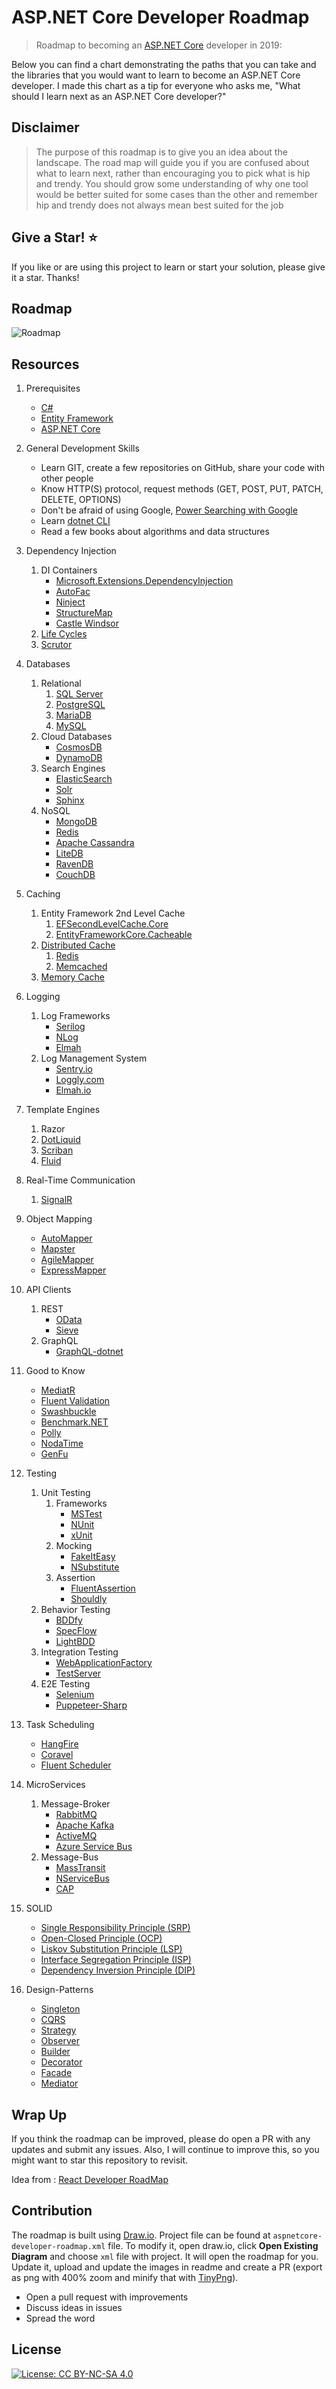 
# ASP.NET Core Developer Roadmap

> Roadmap to becoming an [ASP.NET Core](https://docs.microsoft.com/en-us/aspnet/core/?view=aspnetcore-2.2) developer in 2019:

Below you can find a chart demonstrating the paths that you can take and the libraries that you would want to learn to become an ASP.NET Core developer. I made this chart as a tip for everyone who asks me, "What should I learn next as an ASP.NET Core developer?"

## Disclaimer
> The purpose of this roadmap is to give you an idea about the landscape. The road map will guide you if you are confused about what to learn next, rather than encouraging you to pick what is hip and trendy. You should grow some understanding of why one tool would be better suited for some cases than the other and remember hip and trendy does not always mean best suited for the job

## Give a Star! :star:
If you like or are using this project to learn or start your solution, please give it a star. Thanks!

## Roadmap

![Roadmap](./aspnetcore-developer-roadmap.png)

## Resources

1. Prerequisites
    * [C#](https://www.pluralsight.com/paths/csharp)
    * [Entity Framework](https://www.pluralsight.com/search?q=entity%20framework%20core)
    * [ASP.NET Core](https://www.pluralsight.com/search?q=asp.net%20core)
    
2. General Development Skills
    * Learn GIT, create a few repositories on GitHub, share your code with other people
    * Know HTTP(S) protocol, request methods (GET, POST, PUT, PATCH, DELETE, OPTIONS)
    * Don't be afraid of using Google, [Power Searching with Google](http://www.powersearchingwithgoogle.com/)
    * Learn [dotnet CLI](https://docs.microsoft.com/en-us/dotnet/core/tools/?tabs=netcore2x)
    * Read a few books about algorithms and data structures
    
3. Dependency Injection
    1. DI Containers
        * [Microsoft.Extensions.DependencyInjection](https://docs.microsoft.com/en-us/aspnet/core/fundamentals/dependency-injection?view=aspnetcore-2.2)
        * [AutoFac](https://autofaccn.readthedocs.io/en/latest/integration/aspnetcore.html)
        * [Ninject](http://www.ninject.org/)
        * [StructureMap](https://github.com/structuremap/structuremap)
        * [Castle Windsor](https://github.com/castleproject/Windsor)
    2. [Life Cycles](https://docs.microsoft.com/en-us/aspnet/core/fundamentals/dependency-injection?view=aspnetcore-2.2#service-lifetimes)
    3. [Scrutor](https://github.com/khellang/Scrutor)
    
4. Databases
    1. Relational
	    1. [SQL Server](https://www.microsoft.com/en-us/sql-server/sql-server-2017)
	    2. [PostgreSQL](https://www.postgresql.org/)
	    3. [MariaDB](https://mariadb.org/)
	    4. [MySQL](https://www.mysql.com/)
    2. Cloud Databases
        * [CosmosDB](https://docs.microsoft.com/en-us/azure/cosmos-db)
        * [DynamoDB](https://aws.amazon.com/dynamodb/)
    3. Search Engines
        * [ElasticSearch](https://www.elastic.co/)
        * [Solr](http://lucene.apache.org/solr/)
        * [Sphinx](http://sphinxsearch.com/)
    4. NoSQL
	    * [MongoDB](https://docs.microsoft.com/en-us/aspnet/core/tutorials/first-mongo-app?view=aspnetcore-2.2&tabs=visual-studio)
	    * [Redis](https://redis.io/)
	    * [Apache Cassandra](http://cassandra.apache.org/)
	    * [LiteDB](https://github.com/mbdavid/LiteDB)
	    * [RavenDB](https://github.com/ravendb/ravendb)
	    * [CouchDB](http://couchdb.apache.org/)

5. Caching
    1. Entity Framework 2nd Level Cache
	    1. [EFSecondLevelCache.Core](https://github.com/VahidN/EFSecondLevelCache.Core)
	    2. [EntityFrameworkCore.Cacheable](https://github.com/SteffenMangold/EntityFrameworkCore.Cacheable)
    2. [Distributed Cache](https://docs.microsoft.com/en-us/aspnet/core/performance/caching/distributed?view=aspnetcore-2.2)
        1. [Redis](https://redis.io/)
        2. [Memcached](https://memcached.org/)
    3. [Memory Cache](https://docs.microsoft.com/en-us/aspnet/core/performance/caching/memory?view=aspnetcore-2.2)

6. Logging
      1. Log Frameworks
            * [Serilog](https://github.com/serilog/serilog)
            * [NLog](https://github.com/NLog/NLog)
            * [Elmah](https://elmah.github.io/)
      2. Log Management System
            * [Sentry.io](http://sentry.io)
            * [Loggly.com](https://loggly.com)
            * [Elmah.io](http://elmah.io)
	    
7. Template Engines
      1. Razor
      2. [DotLiquid](https://github.com/dotliquid/dotliquid)
      3. [Scriban](https://github.com/lunet-io/scriban)
      4. [Fluid](https://github.com/sebastienros/fluid)
      
8. Real-Time Communication
      1. [SignalR](https://docs.microsoft.com/en-us/aspnet/core/signalr)

9. Object Mapping
    * [AutoMapper](https://github.com/AutoMapper/AutoMapper)
    * [Mapster](https://github.com/MapsterMapper/Mapster)
    * [AgileMapper](https://github.com/agileobjects/AgileMapper)
    * [ExpressMapper](http://expressmapper.org/)

10. API Clients
      1. REST
	        * [OData](https://blogs.msdn.microsoft.com/odatateam/2018/07/03/asp-net-core-odata-now-available/)
	        * [Sieve](https://github.com/Biarity/Sieve)
    2. GraphQL
        * [GraphQL-dotnet](https://github.com/graphql-dotnet/graphql-dotnet)

11. Good to Know
    * [MediatR](https://github.com/jbogard/MediatR)
    * [Fluent Validation](https://github.com/JeremySkinner/FluentValidation)
    * [Swashbuckle](https://github.com/domaindrivendev/Swashbuckle.AspNetCore)
    * [Benchmark.NET](https://github.com/dotnet/BenchmarkDotNet)
    * [Polly](https://github.com/App-vNext/Polly)
    * [NodaTime](https://github.com/nodatime/nodatime)
    * [GenFu](https://github.com/MisterJames/GenFu)

12. Testing
	1. Unit Testing
		1. Frameworks
		    * [MSTest](https://docs.microsoft.com/en-us/dotnet/core/testing/unit-testing-with-mstest)
		    * [NUnit](https://docs.microsoft.com/en-us/dotnet/core/testing/unit-testing-with-nunit)
		    * [xUnit](https://docs.microsoft.com/en-us/dotnet/core/testing/unit-testing-with-dotnet-test)
		2. Mocking
			* [FakeItEasy](https://github.com/FakeItEasy/FakeItEasy)
			* [NSubstitute](https://github.com/nsubstitute/NSubstitute)
		3. Assertion
			* [FluentAssertion](https://github.com/fluentassertions/fluentassertions)
			* [Shouldly](https://github.com/shouldly/shouldly)
	2. Behavior Testing
		* [BDDfy](https://github.com/TestStack/TestStack.BDDfy)
		* [SpecFlow](https://github.com/techtalk/SpecFlow/tree/DotNetCore)
		* [LightBDD](https://github.com/LightBDD/LightBDD)
	3. Integration Testing
		* [WebApplicationFactory](https://docs.microsoft.com/en-us/aspnet/core/test/integration-tests?view=aspnetcore-2.2)
		* [TestServer](https://koukia.ca/integration-testing-in-asp-net-core-2-0-51d14ede3968)
	4. E2E Testing
		* [Selenium](https://www.automatetheplanet.com/webdriver-dotnetcore2/)
		* [Puppeteer-Sharp](https://github.com/kblok/puppeteer-sharp)

13. Task Scheduling
    * [HangFire](https://github.com/HangfireIO/Hangfire)
    * [Coravel](https://github.com/jamesmh/coravel)
    * [Fluent Scheduler](https://github.com/fluentscheduler/FluentScheduler)

14. MicroServices
	1. Message-Broker
	    * [RabbitMQ](https://www.rabbitmq.com/tutorials/tutorial-one-dotnet.html)
	    * [Apache Kafka](https://github.com/confluentinc/confluent-kafka-dotnet)
	    * [ActiveMQ](https://github.com/apache/activemq)
	    * [Azure Service Bus](https://docs.microsoft.com/en-us/azure/service-bus-messaging/service-bus-messaging-overview)
	2. Message-Bus
		* [MassTransit](https://github.com/MassTransit/MassTransit)
		* [NServiceBus](https://github.com/Particular/NServiceBus)
		* [CAP](https://github.com/dotnetcore/CAP)

15. SOLID
    * [Single Responsibility Principle (SRP)](https://www.dotnetcurry.com/software-gardening/1148/solid-single-responsibility-principle)
    * [Open-Closed Principle (OCP)](https://www.dotnetcurry.com/software-gardening/1176/solid-open-closed-principle)
    * [Liskov Substitution Principle (LSP)](https://www.dotnetcurry.com/software-gardening/1235/liskov-substitution-principle-lsp-solid-patterns)
    * [Interface Segregation Principle (ISP)](https://www.dotnetcurry.com/software-gardening/1257/interface-segregation-principle-isp-solid-principle)
    * [Dependency Inversion Principle (DIP)](https://www.dotnetcurry.com/software-gardening/1284/dependency-injection-solid-principles)

16. Design-Patterns
	* [Singleton](https://www.dofactory.com/net/singleton-design-pattern)
	* [CQRS](https://docs.microsoft.com/en-us/azure/architecture/patterns/cqrs)
	* [Strategy](https://www.dofactory.com/net/strategy-design-pattern)
	* [Observer](https://www.dofactory.com/net/observer-design-pattern)
	* [Builder](https://www.dofactory.com/net/builder-design-pattern)
	* [Decorator](https://www.dofactory.com/net/decorator-design-pattern)
	* [Facade](https://www.dofactory.com/net/facade-design-pattern)
	* [Mediator](https://www.dofactory.com/net/mediator-design-pattern)

## Wrap Up

If you think the roadmap can be improved, please do open a PR with any updates and submit any issues. Also, I will continue to improve this, so you might want to star this repository to revisit.

Idea from : [React Developer RoadMap](https://github.com/adam-golab/react-developer-roadmap)

## Contribution

The roadmap is built using [Draw.io](https://www.draw.io/). Project file can be found at `aspnetcore-developer-roadmap.xml` file. To modify it, open draw.io, click **Open Existing Diagram** and choose `xml` file with project. It will open the roadmap for you. Update it, upload and update the images in readme and create a PR (export as png with 400% zoom and minify that with [TinyPng](https://tinypng.com)).

- Open a pull request with improvements
- Discuss ideas in issues
- Spread the word

## License

[![License: CC BY-NC-SA 4.0](https://img.shields.io/badge/License-CC%20BY--NC--SA%204.0-lightgrey.svg)](https://creativecommons.org/licenses/by-nc-sa/4.0/)
